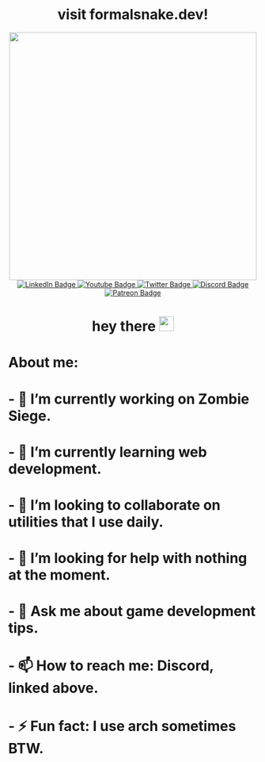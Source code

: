 

<!--
**FormalSnake/FormalSnake** is a ✨ _special_ ✨ repository because its `README.md` (this file) appears on your GitHub profile.

Here are some ideas to get you started:


-->
<div id="header" align="center">
  <h1>visit formalsnake.dev!</h1>
  <img src="https://media.tenor.com/cI3eAVLXj48AAAAC/hello-world.gif" width="500"/>
  <div id="badges">
  <a href="https://es.linkedin.com/in/kyan-de-sutter-b87a2b200">
    <img src="https://img.shields.io/badge/LinkedIn-blue?style=for-the-badge&logo=linkedin&logoColor=white" alt="LinkedIn Badge"/>
  </a>
  <a href="https://www.youtube.com/channel/UCTwepsPzsXWSpYW5M1jlbgg">
    <img src="https://img.shields.io/badge/YouTube-red?style=for-the-badge&logo=youtube&logoColor=white" alt="Youtube Badge"/>
  </a>
  <a href="https://twitter.com/FormalSnake">
    <img src="https://img.shields.io/badge/Twitter-blue?style=for-the-badge&logo=twitter&logoColor=white" alt="Twitter Badge"/>
  </a>
  <a href="https://discord.gg/JAPhfQgu9J">
    <img src="https://img.shields.io/badge/Discord-darkblue?logo=discord&logoColor=white&style=for-the-badge" alt="Discord Badge"/>
  </a>
  <a href="https://patreon.com/FormalSnake">
    <img src="https://img.shields.io/badge/Patreon-orange?logo=patreon&logoColor=white&style=for-the-badge" alt="Patreon Badge"/>
  </a>
</div>
<img src="https://komarev.com/ghpvc/?username=FormalSnake&style=flat-square&color=blue" alt=""/>
<h1>
  hey there
  <img src="https://media.giphy.com/media/hvRJCLFzcasrR4ia7z/giphy.gif" width="30px"/>
</h1>
</div>
<h1>About me:</h1>
<h1>- 🔭 I’m currently working on Zombie Siege.</h1>
<h1>- 🌱 I’m currently learning web development.</h1>
<h1>- 👯 I’m looking to collaborate on utilities that I use daily.</h1>
<h1>- 🤔 I’m looking for help with nothing at the moment.</h1>
<h1>- 💬 Ask me about game development tips.</h1>
<h1>- 📫 How to reach me: Discord, linked above.</h1>
<h1>- ⚡ Fun fact: I use arch sometimes BTW.</h1>
